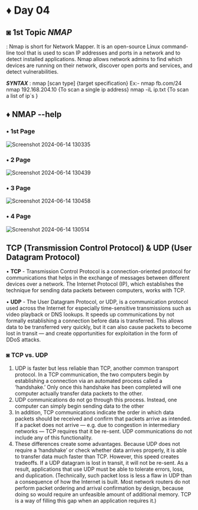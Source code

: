# ♦ Day 04

## ◙ 1st Topic ***NMAP***
  : Nmap is short for Network Mapper. It is an open-source Linux command-line tool that is used to scan IP addresses and ports in a network and to detect installed applications. Nmap allows network admins to find which devices are running on their network, discover open ports and services, and detect vulnerabilities.

  ***SYNTAX*** : nmap [scan type] {target specification}
      Ex:- nmap fb.com/24
           nmap 192.168.204.10 {To scan a single ip address}
           nmap -iL ip.txt  {To scan a list of ip`s }

 ## ♦ NMAP --help

  ### • 1st Page
  ![Screenshot 2024-06-14 130335](https://github.com/Izumi0XD/CYBER_SECURITY_NOTES/assets/141332753/96cc9ea9-b446-400b-ad3d-80bbb599f968)
  ### • 2 Page
  ![Screenshot 2024-06-14 130439](https://github.com/Izumi0XD/CYBER_SECURITY_NOTES/assets/141332753/49d648b0-b96d-47e3-ba30-1e82687e28dc)
  ### • 3 Page
  ![Screenshot 2024-06-14 130458](https://github.com/Izumi0XD/CYBER_SECURITY_NOTES/assets/141332753/011a4c85-f556-4ed3-994e-63dfec6c6bc5)
  ### • 4 Page
  ![Screenshot 2024-06-14 130514](https://github.com/Izumi0XD/CYBER_SECURITY_NOTES/assets/141332753/8ecde326-8954-4362-ab7e-76f29d9747c9)

## TCP (Transmission Control Protocol) & UDP (User Datagram Protocol)

• **TCP** - Transmission Control Protocol is a connection-oriented protocol for communications that helps in the exchange of messages between different devices over a network. The Internet Protocol (IP), which establishes the technique for sending data packets between computers, works with TCP.

• **UDP** - The User Datagram Protocol, or UDP, is a communication protocol used across the Internet for especially time-sensitive transmissions such as video playback or DNS lookups. It speeds up communications by not formally establishing a connection before data is transferred. This allows data to be transferred very quickly, but it can also cause packets to become lost in transit — and create opportunities for exploitation in the form of DDoS attacks.

### ◙ TCP vs. UDP

1. UDP is faster but less reliable than TCP, another common transport protocol. In a TCP communication, the two computers begin by establishing a connection via an automated process called a ‘handshake.’ Only once this handshake has been completed will one computer actually transfer data packets to the other.
2. UDP communications do not go through this process. Instead, one computer can simply begin sending data to the other
3. In addition, TCP communications indicate the order in which data packets should be received and confirm that packets arrive as intended. If a packet does not arrive — e.g. due to congestion in intermediary networks — TCP requires that it be re-sent. UDP communications do not include any of this functionality.
4. These differences create some advantages. Because UDP does not require a ‘handshake’ or check whether data arrives properly, it is able to transfer data much faster than TCP.
However, this speed creates tradeoffs. If a UDP datagram is lost in transit, it will not be re-sent. As a result, applications that use UDP must be able to tolerate errors, loss, and duplication.
(Technically, such packet loss is less a flaw in UDP than a consequence of how the Internet is built. Most network routers do not perform packet ordering and arrival confirmation by design, because doing so would require an unfeasible amount of additional memory. TCP is a way of filling this gap when an application requires it.)
